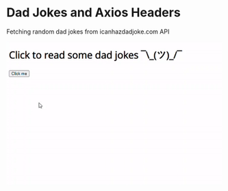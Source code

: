# Dad Jokes and Axios Headers
Fetching random dad jokes from icanhazdadjoke.com API 

![](Demo.gif)
